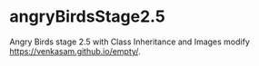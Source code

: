 # angryBirdsStage2.5
Angry Birds stage 2.5 with Class Inheritance and Images
modify
https://venkasam.github.io/empty/.
